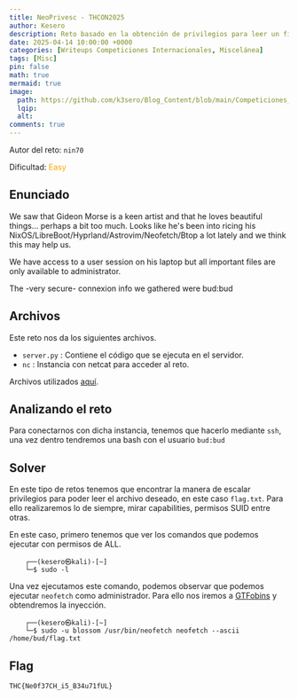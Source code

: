 ```yaml
---
title: NeoPrivesc - THCON2025
author: Kesero
description: Reto basado en la obtención de privilegios para leer un fichero flag.txt
date: 2025-04-14 10:00:00 +0000
categories: [Writeups Competiciones Internacionales, Miscelánea]
tags: [Misc]
pin: false
math: true
mermaid: true
image:
  path: https://github.com/k3sero/Blog_Content/blob/main/Competiciones_Internacionales_Writeups/2025/THCON2025/misc/neoprivsec/prompt.png?raw=true
  lqip: 
  alt: 
comments: true
---
```


Autor del reto: `nin70`

Dificultad: <font color=orange>Easy</font>

## Enunciado

We saw that Gideon Morse is a keen artist and that he loves beautiful things... perhaps a bit too much. Looks like he's been into ricing his NixOS/LibreBoot/Hyprland/Astrovim/Neofetch/Btop a lot lately and we think this may help us.

We have access to a user session on his laptop but all important files are only available to administrator.

The -very secure- connexion info we gathered were bud:bud

## Archivos

Este reto nos da los siguientes archivos.

- `server.py` : Contiene el código que se ejecuta en el servidor.
- `nc` : Instancia con netcat para acceder al reto.

Archivos utilizados [aquí](https://github.com/k3sero/Blog_Content/tree/main/Competiciones_Internacionales_Writeups/2024/Cripto/WarGamesCTF2024/Hohoho3_Continue).


## Analizando el reto

Para conectarnos con dicha instancia, tenemos que hacerlo mediante `ssh`, una vez dentro tendremos una bash con el usuario `bud:bud`

## Solver

En este tipo de retos tenemos que encontrar la manera de escalar privilegios para poder leer el archivo deseado, en este caso `flag.txt`. Para ello realizaremos lo de siempre, mirar capabilities, permisos SUID entre otras.

En este caso, primero tenemos que ver los comandos que podemos ejecutar con permisos de ALL.

        ┌──(kesero㉿kali)-[~]
        └─$ sudo -l

Una vez ejecutamos este comando, podemos observar que podemos ejecutar `neofetch` como administrador.
Para ello nos iremos a [GTFobins](https://gtfobins.github.io/gtfobins/neofetch/) y obtendremos la inyección.

        ┌──(kesero㉿kali)-[~]
        └─$ sudo -u blossom /usr/bin/neofetch neofetch --ascii /home/bud/flag.txt

## Flag
`THC{Ne0f37CH_i5_B34u71fUL}`